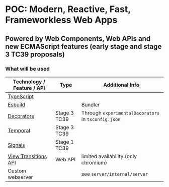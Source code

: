 # POC: Modern, Reactive, Fast, Frameworkless Web Apps

## Powered by Web Components, Web APIs and new ECMAScript features (early stage and stage 3 TC39 proposals)

### What will be used

| Technology / Feature / API                                  | Type         | Additional Info                                     |
| ----------------------------------------------------------- | ------------ | --------------------------------------------------- |
| [TypeScript](https://www.typescriptlang.org/)               |              |                                                     |
| [Esbuild](https://esbuild.github.io/)                       |              | Bundler                                             |
| [Decorators](https://github.com/tc39/proposal-decorators)   | Stage 3 TC39 | Through `experimentalDecorators` in `tsconfig.json` |
| [Temporal](https://github.com/tc39/proposal-temporal)       | Stage 3 TC39 |                                                     |
| [Signals](https://github.com/tc39/proposal-signals)         | Stage 1 TC39 |                                                     |
| [View Transitions API](https://mdn.io/View_Transitions_API) | Web API      | limited availability (only chromium)                |
| Custom webserver                                            |              | see `server/internal/server`                        |
